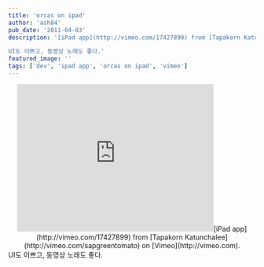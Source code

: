 ```yaml
---
title: 'orcas on ipad'
author: 'ash84'
pub_date: '2011-04-03'
description: '[iPad app](http://vimeo.com/17427899) from [Tapakorn Katunchalee](http://vimeo.com/sapgreentomato) on [Vimeo](http://vimeo.com).

UI도 이쁘고, 동영상 노래도 좋다.'
featured_image: ''
tags: ['dev', 'ipad app', 'orcas on ipad', 'vimeo']
---
```



<center>  
<iframe frameborder="0" height="300" src="http://player.vimeo.com/video/17427899" width="400"></iframe>[iPad app](http://vimeo.com/17427899) from [Tapakorn Katunchalee](http://vimeo.com/sapgreentomato) on [Vimeo](http://vimeo.com).

</center>UI도 이쁘고, 동영상 노래도 좋다.




